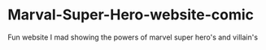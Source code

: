 # Marval-Super-Hero-website-comic
Fun website I mad showing the powers of marvel super hero's and villain's 

